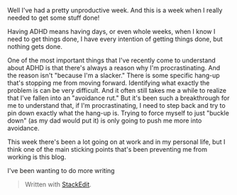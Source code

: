 Well I've had a pretty unproductive week. And this is a week when I really needed to get some stuff done!

Having ADHD means having days, or even whole weeks, when I know I need to get things done, I have every intention of getting things done, but nothing gets done.

One of the most important things that I've recently come to understand about ADHD is that there's always a reason why I'm procrastinating. And the reason isn't "because I'm a slacker." There is some specific hang-up that's stopping me from moving forward. Identifying what exactly the problem is can be very difficult. And it often still takes me a while to realize that I've fallen into an "avoidance rut." But it's been such a breakthrough for me to understand that, if I'm procrastinating, I need to step back and try to pin down exactly what the hang-up is. Trying to force myself to just "buckle down" (as my dad would put it) is only going to push me more into avoidance.

This week there's been a lot going on at work and in my personal life, but I think one of the main sticking points that's been preventing me from working is this blog.

I've been wanting to do more writing 



> Written with [StackEdit](https://stackedit.io/).
<!--stackedit_data:
eyJoaXN0b3J5IjpbLTEyMjA0Mzg1MTksMjExNzA2OTkyNywtMj
MxMzMzMDAyLDc0MTk2OTg3N119
-->